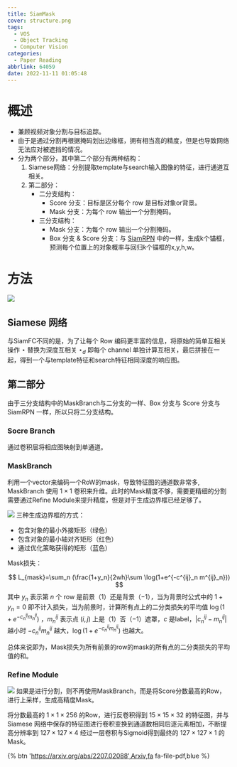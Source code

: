 ```yaml
---
title: SiamMask
cover: structure.png
tags:
  - VOS
  - Object Tracking
  - Computer Vision
categories:
  - Paper Reading
abbrlink: 64059
date: 2022-11-11 01:05:48
---
```


# 概述
- 兼顾视频对象分割与目标追踪。
- 由于是通过分割再根据掩码划出边缘框，拥有相当高的精度，但是也导致网络无法应对被遮挡的情况。
- 分为两个部分，其中第二个部分有两种结构：
    1. Siamese网络：分别提取template与search输入图像的特征，进行通道互相关。
    2. 第二部分：
        - 二分支结构：
            - Score 分支：目标是区分每个 row 是目标对象or背景。
            - Mask 分支：为每个 row 输出一个分割掩码。
        - 三分支结构：
            - Mask 分支：为每个 row 输出一个分割掩码。
            - Box 分支 & Score 分支：与 [SiamRPN](/2022/11/08/PaperReading/SiamRPN/) 中的一样，生成k个锚框，预测每个位置上的对象概率与回归$k$个锚框的x,y,h,w。
# 方法
![](structure.png)
## Siamese 网络
与SiamFC不同的是，为了让每个 Row 编码更丰富的信息，将原始的简单互相关操作 $\star$ 替换为深度互相关 $\star_d$ 即每个 channel 单独计算互相关，最后拼接在一起，得到一个与template特征和search特征相同深度的响应图。

## 第二部分
由于三分支结构中的MaskBranch与二分支的一样、Box 分支与 Score 分支与 SiamRPN 一样，所以只将二分支结构。
### Socre Branch
通过卷积层将相应图映射到单通道。

### MaskBranch
利用一个vector来编码一个RoW的mask，导致特征图的通道数非常多, MaskBranch 使用 $1 \times 1$ 卷积来升维。此时的Mask精度不够，需要更精细的分割需要通过Refine Module来提升精度，但是对于生成边界框已经足够了。

![](bndbox.png)
三种生成边界框的方式：
- 包含对象的最小外接矩形（绿色）
- 包含对象的最小轴对齐矩形（红色）
- 通过优化策略获得的矩形（蓝色）

Mask损失：

$$ L_{mask}=\sum_n (\frac{1+y_n}{2wh}\sum \log(1+e^{-c^{ij}_n m^{ij}_n})) $$
其中 $y_n$ 表示第 $n$ 个 row 是前景（$1$）还是背景（$-1$），当为背景时公式中的 $1+y_n=0$ 即不计入损失，当为前景时，计算所有点上的二分类损失的平均值 $\log(1+e^{-c^{ij}_n m^{ij}_n})$ ，$m^{ij}_n$ 表示点 $(i,j)$ 上是（$1$）否（$-1$）遮罩，$c$ 是label，$|c^{ij}_n - m^{ij}_n|$ 越小时 $-c^{ij}_n m^{ij}_n$ 越大，$\log(1+e^{-c^{ij}_n m^{ij}_n})$ 也越大。

总体来说即为，Mask损失为所有前景的row的mask的所有点的二分类损失的平均值的和。

### Refine Module
![](refine.png)
如果是进行分割，则不再使用MaskBranch，而是将Score分数最高的Row，进行上采样，生成高精度Mask。

将分数最高的 $1 \times 1 \times 256$ 的Row，进行反卷积得到 $15\times 15 \times 32$ 的特征图，并与 Siamese 网络中保存的特征图进行卷积变换到通道数相同后逐元素相加，不断提高分辨率到 $127 \times 127 \times 4$ 经过一层卷积与Sigmoid得到最终的 $127 \times 127 \times 1$ 的Mask。

{% btn 'https://arxiv.org/abs/2207.02088',Arxiv,fa fa-file-pdf,blue %}


